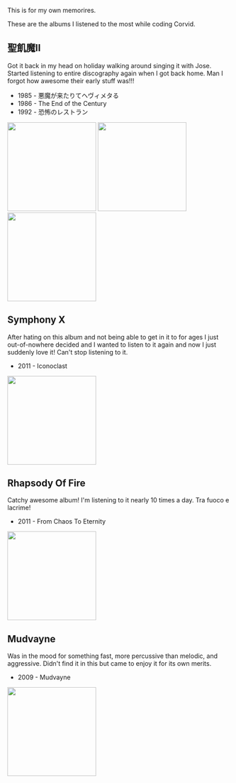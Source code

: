 This is for my own memorires.

These are the albums I listened to the most while coding Corvid.

聖飢魔II
--------
Got it back in my head on holiday walking around singing it with Jose. Started listening to entire discography again
when I got back home.  Man I forgot how awesome their early stuff was!!!

* 1985 - 悪魔が来たりてヘヴィメタる
* 1986 - The End of the Century
* 1992 - 恐怖のレストラン

<img style="width:200px;height:200px" alt="" src="http://g-ec2.images-amazon.com/images/G/09/ciu/a1/0e/0b25d0920ea06b105b043210.L.jpg" />
<img style="width:200px;height:200px" alt="" src="http://g-ec3.images-amazon.com/images/G/09/ciu/6b/5e/152146020ea0770304aa9110.L.jpg" />
<img style="width:200px;height:200px" alt="" src="http://g-ec2.images-amazon.com/images/G/09/ciu/31/56/30a1a1909fa035951b043210.L.jpg" />

Symphony X
----------
After hating on this album and not being able to get in it to for ages I just out-of-nowhere decided and I wanted to
listen to it again and now I just suddenly love it! Can't stop listening to it.

* 2011 - Iconoclast

<img style="width:200px;height:200px" alt="" src="http://www.coverdude.com/covers/symphony-x-iconoclast-front-cover-94733.jpg" />

Rhapsody Of Fire
----------------
Catchy awesome album! I'm listening to it nearly 10 times a day. Tra fuoco e lacrime!

* 2011 - From Chaos To Eternity

<img style="width:200px;height:200px" alt="" src="http://www.lacriticamusical.com/images/stories/from%20chaos%20to%20eternity%20med.jpg" />

Mudvayne
--------
Was in the mood for something fast, more percussive than melodic, and aggressive. Didn't find it in this but came to
enjoy it for its own merits.

* 2009 - Mudvayne

<img style="width:200px;height:200px" alt="" src="http://alt-zone.com/uploads/posts/2009-11/1258502156_mudvayne-mudvayne-ep-2009.jpg" />
